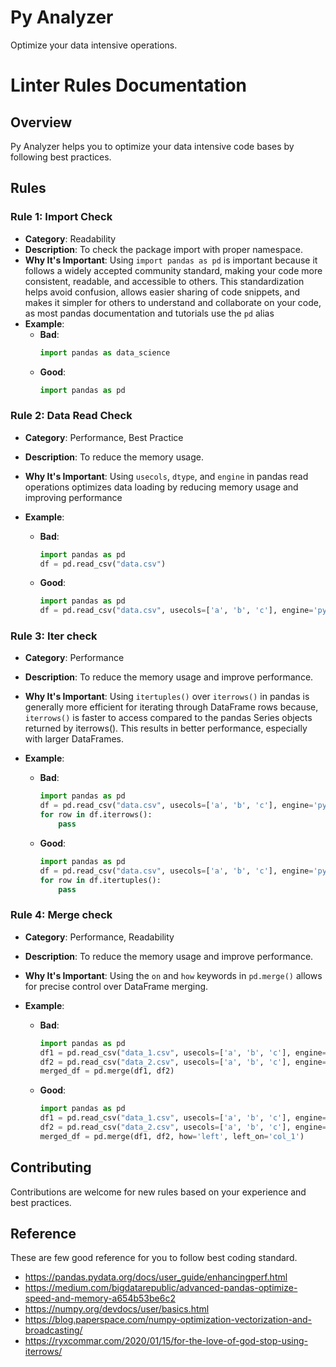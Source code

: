 # Py Analyzer

Optimize your data intensive operations.

# Linter Rules Documentation

## Overview

Py Analyzer helps you to optimize your data intensive code bases by following best practices.

## Rules

### Rule 1: Import Check

- **Category**: Readability
- **Description**: To check the package import with proper namespace.
- **Why It's Important**: Using `import pandas as pd` is important because it follows a widely accepted community standard, making your code more consistent, readable, and accessible to others. This standardization helps avoid confusion, allows easier sharing of code snippets, and makes it simpler for others to understand and collaborate on your code, as most pandas documentation and tutorials use the `pd` alias
- **Example**:
  - **Bad**:
    ```python
    import pandas as data_science
    ```
  - **Good**:
    ```python
    import pandas as pd
    ```

### Rule 2: Data Read Check

- **Category**: Performance, Best Practice
- **Description**: To reduce the memory usage.
- **Why It's Important**: Using `usecols`, `dtype`, and `engine` in pandas read operations optimizes data loading by reducing memory usage and improving performance
- **Example**:

  - **Bad**:
    ```python
    import pandas as pd
    df = pd.read_csv("data.csv")
    ```
  - **Good**:

    ```python
    import pandas as pd
    df = pd.read_csv("data.csv", usecols=['a', 'b', 'c'], engine='pyarrrow')

    ```

### Rule 3: Iter check

- **Category**: Performance
- **Description**: To reduce the memory usage and improve performance.
- **Why It's Important**: Using `itertuples()` over `iterrows()` in pandas is generally more efficient for iterating through DataFrame rows because, `iterrows()` is faster to access compared to the pandas Series objects returned by iterrows(). This results in better performance, especially with larger DataFrames.
- **Example**:

  - **Bad**:
    ```python
    import pandas as pd
    df = pd.read_csv("data.csv", usecols=['a', 'b', 'c'], engine='pyarrrow')
    for row in df.iterrows():
        pass
    ```
  - **Good**:

    ```python
    import pandas as pd
    df = pd.read_csv("data.csv", usecols=['a', 'b', 'c'], engine='pyarrrow')
    for row in df.itertuples():
        pass

    ```

### Rule 4: Merge check

- **Category**: Performance, Readability
- **Description**: To reduce the memory usage and improve performance.
- **Why It's Important**: Using the `on` and `how` keywords in `pd.merge()` allows for precise control over DataFrame merging.
- **Example**:

  - **Bad**:

    ```python
    import pandas as pd
    df1 = pd.read_csv("data_1.csv", usecols=['a', 'b', 'c'], engine='pyarrrow')
    df2 = pd.read_csv("data_2.csv", usecols=['a', 'b', 'c'], engine='pyarrrow')
    merged_df = pd.merge(df1, df2)
    ```

  - **Good**:

    ```python
    import pandas as pd
    df1 = pd.read_csv("data_1.csv", usecols=['a', 'b', 'c'], engine='pyarrrow')
    df2 = pd.read_csv("data_2.csv", usecols=['a', 'b', 'c'], engine='pyarrrow')
    merged_df = pd.merge(df1, df2, how='left', left_on='col_1')
    ```

## Contributing

Contributions are welcome for new rules based on your experience and best practices.

## Reference

These are few good reference for you to follow best coding standard.

- https://pandas.pydata.org/docs/user_guide/enhancingperf.html
- https://medium.com/bigdatarepublic/advanced-pandas-optimize-speed-and-memory-a654b53be6c2
- https://numpy.org/devdocs/user/basics.html
- https://blog.paperspace.com/numpy-optimization-vectorization-and-broadcasting/
- https://ryxcommar.com/2020/01/15/for-the-love-of-god-stop-using-iterrows/
